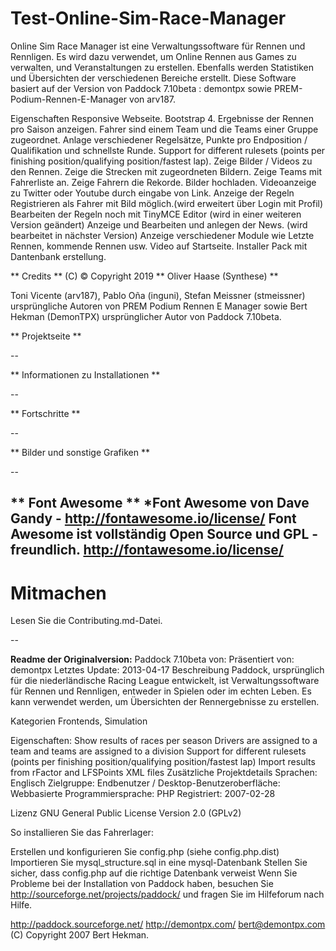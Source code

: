 
# Test-Online-Sim-Race-Manager
Online Sim Race Manager ist eine Verwaltungssoftware für Rennen und Rennligen. 
Es wird dazu verwendet, um Online Rennen aus Games zu verwalten, und Veranstaltungen zu erstellen. 
Ebenfalls werden Statistiken und Übersichten der verschiedenen Bereiche erstellt. 
Diese Software basiert auf der Version von Paddock 7.10beta : demontpx sowie PREM-Podium-Rennen-E-Manager von arv187.

Eigenschaften
	Responsive Webseite.
	Bootstrap 4.
    	Ergebnisse der Rennen pro Saison anzeigen.
    	Fahrer sind einem Team und die Teams einer Gruppe zugeordnet.
    	Anlage verschiedener Regelsätze, Punkte pro Endposition / Qualifikation und schnellste Runde. 
    	Support for different rulesets (points per finishing position/qualifying position/fastest lap).
    	Zeige Bilder / Videos zu den Rennen.
    	Zeige die Strecken mit zugeordneten Bildern.
	Zeige Teams mit Fahrerliste an.
	Zeige Fahrern die Rekorde.
	Bilder hochladen.
	Videoanzeige zu Twitter oder Youtube durch eingabe von Link.
	Anzeige der Regeln
    	Registrieren als Fahrer mit Bild möglich.(wird erweitert über Login mit Profil)
    	Bearbeiten der Regeln noch mit TinyMCE Editor (wird in einer weiteren Version geändert)
    	Anzeige und Bearbeiten und anlegen der News. (wird bearbeitet in nächster Version)
	Anzeige verschiedener Module wie Letzte Rennen, kommende Rennen usw.
	Video auf Startseite.
	Installer Pack mit Dantenbank erstellung.
	
** Credits **
 (C) © Copyright 2019
 ** Oliver Haase (Synthese) **
 
 Toni Vicente (arv187), Pablo Oña (inguni), Stefan Meissner (stmeissner) ursprüngliche Autoren
				von PREM Podium Rennen E Manager
	sowie
 Bert Hekman (DemonTPX) ursprünglicher Autor von Paddock 7.10beta.
 
 ** Projektseite **
 
 --
 
 ** Informationen zu Installationen **
 
 --
 
 ** Fortschritte ** 
 
 --
 
 ** Bilder und sonstige Grafiken **

 --
 
 ** Font Awesome **
 *Font Awesome von Dave Gandy - http://fontawesome.io/license/
 Font Awesome ist vollständig Open Source und GPL - freundlich. http://fontawesome.io/license/
 --
 
 # Mitmachen
Lesen Sie die Contributing.md-Datei.
    
 --
 
**Readme der Originalversion:**
Paddock 7.10beta von: Präsentiert von: demontpx Letztes Update: 2013-04-17 
Beschreibung Paddock, ursprünglich für die niederländische Racing League entwickelt, ist
Verwaltungssoftware für Rennen und Rennligen, entweder in Spielen oder im echten Leben. 
Es kann verwendet werden, um Übersichten der Rennergebnisse zu erstellen.

Kategorien Frontends, Simulation

Eigenschaften:
Show results of races per season
Drivers are assigned to a team and teams are assigned to a division
Support for different rulesets (points per finishing position/qualifying position/fastest lap)
Import results from rFactor and LFSPoints XML files
Zusätzliche Projektdetails Sprachen: Englisch Zielgruppe: Endbenutzer / Desktop-Benutzeroberfläche: Webbasierte Programmiersprache: PHP Registriert: 2007-02-28

Lizenz GNU General Public License Version 2.0 (GPLv2)

So installieren Sie das Fahrerlager:

Erstellen und konfigurieren Sie config.php (siehe config.php.dist)
Importieren Sie mysql_structure.sql in eine mysql-Datenbank
Stellen Sie sicher, dass config.php auf die richtige Datenbank verweist
Wenn Sie Probleme bei der Installation von Paddock haben, besuchen 
Sie http://sourceforge.net/projects/paddock/ und fragen Sie im Hilfeforum nach Hilfe.

http://paddock.sourceforge.net/ http://demontpx.com/ bert@demontpx.com (C) Copyright 2007 Bert Hekman.
